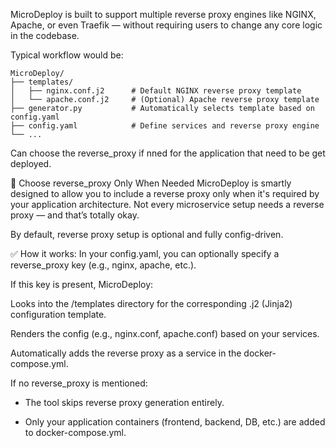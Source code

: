 MicroDeploy is built to support multiple reverse proxy engines like NGINX, Apache, or even Traefik — without requiring users to change any core logic in the codebase.

Typical workflow would be:

```
MicroDeploy/
├── templates/
│   ├── nginx.conf.j2      # Default NGINX reverse proxy template
│   └── apache.conf.j2     # (Optional) Apache reverse proxy template
├── generator.py           # Automatically selects template based on config.yaml
├── config.yaml            # Define services and reverse proxy engine
└── ...
```

Can choose the reverse_proxy if nned for the application that need to be get deployed.

🔁 Choose reverse_proxy Only When Needed
MicroDeploy is smartly designed to allow you to include a reverse proxy only when it's required by your application architecture. Not every microservice setup needs a reverse proxy — and that’s totally okay.

By default, reverse proxy setup is optional and fully config-driven.

✅ How it works:
In your config.yaml, you can optionally specify a reverse_proxy key (e.g., nginx, apache, etc.).

If this key is present, MicroDeploy:

Looks into the /templates directory for the corresponding .j2 (Jinja2) configuration template.

Renders the config (e.g., nginx.conf, apache.conf) based on your services.

Automatically adds the reverse proxy as a service in the docker-compose.yml.


If no reverse_proxy is mentioned:

- The tool skips reverse proxy generation entirely.

- Only your application containers (frontend, backend, DB, etc.) are added to docker-compose.yml.
